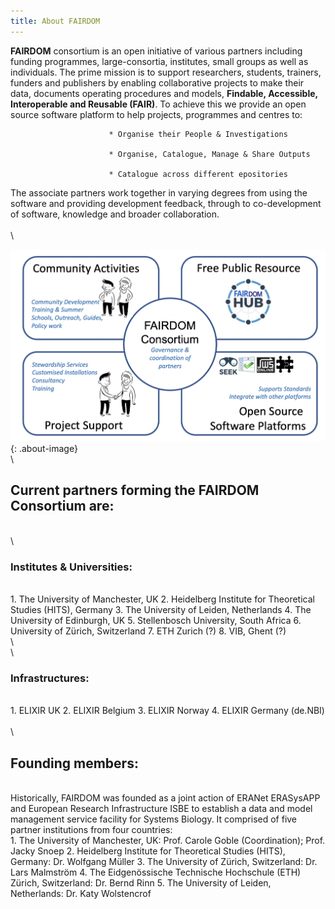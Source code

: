 ```yaml
---
title: About FAIRDOM
---
```


**FAIRDOM** consortium is an open initiative of various partners including funding programmes, large-consortia, institutes, small groups as well as individuals. The prime mission is to support researchers, students, trainers, funders and publishers by enabling collaborative projects to make their data, documents operating procedures and models,  **Findable, Accessible, Interoperable and Reusable (FAIR)**. To achieve this we provide an open source software platform to help projects, programmes and centres to:  

                          * Organise their People & Investigations  
                          
                          * Organise, Catalogue, Manage & Share Outputs  
                          
                          * Catalogue across different epositories    
                            

The associate partners work together in varying degrees from using the software and providing development feedback, through to co-development of software, knowledge and broader collaboration.   
\
\

![FAIRDOM About](/assets/images/About_FAIRDOM.png){: .about-image}
\
\
## Current partners forming the FAIRDOM Consortium are:    
\
\
### Institutes & Universities:    
\
      1. The University of Manchester, UK
      2. Heidelberg Institute for Theoretical Studies (HITS), Germany
      3. The University of Leiden, Netherlands
      4. The University of Edinburgh, UK
      5. Stellenbosch University, South Africa
      6. University of Zürich, Switzerland
      7. ETH Zurich (?)
      8. VIB, Ghent (?)  
\   
\
### Infrastructures:    
\
     1. ELIXIR UK
     2. ELIXIR Belgium
     3. ELIXIR Norway
     4. ELIXIR Germany (de.NBI)  
\
\
## Founding members:    
\
Historically, FAIRDOM was founded as a joint action of ERANet ERASysAPP and European Research Infrastructure ISBE to establish a data and model management service facility for Systems Biology. It comprised of five partner institutions from four countries: 
\
     1. The University of Manchester, UK: Prof. Carole Goble (Coordination);  Prof. Jacky Snoep
     2. Heidelberg Institute for Theoretical Studies (HITS), Germany: Dr. Wolfgang Müller
     3. The University of Zürich, Switzerland: Dr. Lars Malmström
     4. The Eidgenössische Technische Hochschule (ETH) Zürich, Switzerland: Dr. Bernd Rinn
     5. The University of Leiden, Netherlands: Dr. Katy Wolstencrof

